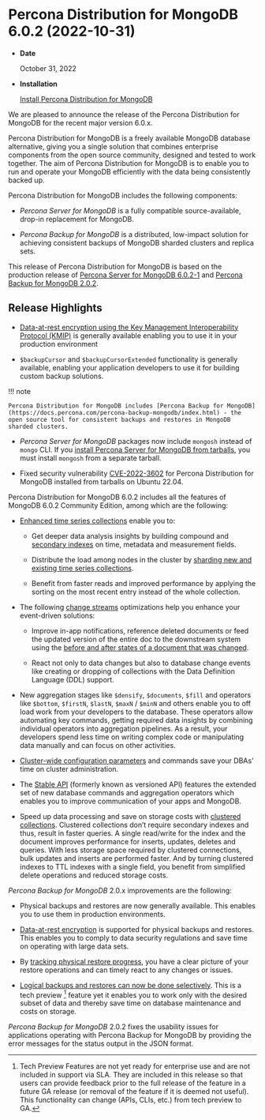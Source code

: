 # Percona Distribution for MongoDB 6.0.2 (2022-10-31)

* **Date**

    October 31, 2022

* **Installation**

    [Install Percona Distribution for MongoDB](installation.md#install)

We are pleased to announce the release of the Percona Distribution for MongoDB  for the recent major version 6.0.x.

Percona Distribution for MongoDB is a freely available MongoDB database alternative, giving you a single solution that combines enterprise components from the open source community, designed and tested to work together. The aim of Percona Distribution for MongoDB is to enable you to run and operate your
MongoDB efficiently with the data being consistently backed up.

Percona Distribution for MongoDB includes the following components:

* *Percona Server for MongoDB* is a fully compatible source-available, drop-in replacement
for MongoDB.

* *Percona Backup for MongoDB* is a distributed, low-impact solution for achieving
consistent backups of MongoDB sharded clusters and replica sets.

This release of Percona Distribution for MongoDB is based on the production release of [Percona Server for MongoDB 6.0.2-1](https://docs.percona.com/percona-server-for-mongodb/6.0/release_notes/6.0.2-1.html) and [Percona Backup for MongoDB 2.0.2](https://www.percona.com/doc/percona-backup-mongodb/release-notes/2.0.2.html).

## Release Highlights

* [Data-at-rest encryption using the Key Management Interoperability Protocol (KMIP)](https://docs.percona.com/percona-server-for-mongodb/6.0/kmip.html)  is generally available enabling you to use it in your production environment

* `$backupCursor` and `$backupCursorExtended` functionality is generally available, enabling your application developers to use it for building custom backup solutions.

!!! note

    Percona Distribution for MongoDB includes [Percona Backup for MongoDB](https://docs.percona.com/percona-backup-mongodb/index.html) - the open source tool for consistent backups and restores in MongoDB sharded clusters.

* *Percona Server for MongoDB* packages now include `mongosh` instead of `mongo` CLI. If you [install Percona Server for MongoDB from tarballs](https://docs.percona.com/percona-server-for-mongodb/6.0/install/tarball.html#tarball), you must install `mongosh` from a separate tarball.

* Fixed security vulnerability [CVE-2022-3602](https://cve.mitre.org/cgi-bin/cvename.cgi?name=CVE-2022-3602) for Percona Distribution for MongoDB installed from tarballs on Ubuntu 22.04.

Percona Distribution for MongoDB 6.0.2 includes all the features of MongoDB 6.0.2 Community Edition, among which are the following:

* [Enhanced time series collections](https://www.mongodb.com/docs/v6.0/core/timeseries-collections/#std-label-manual-timeseries-collection) enable you to:

    * Get deeper data analysis insights by building compound and [secondary indexes](https://www.mongodb.com/docs/v6.0/core/timeseries/timeseries-secondary-index/#std-label-timeseries-add-secondary-index-mongodb-6.0) on time, metadata and measurement fields.

    * Distribute the load among nodes in the cluster by [sharding new and existing time series collections](https://www.mongodb.com/docs/v6.0/core/timeseries/timeseries-shard-collection/#std-label-manual-timeseries-shard-collection).

    * Benefit from faster reads and improved performance by applying the sorting on the most recent entry instead of the whole collection.

* The following [change streams](https://www.mongodb.com/docs/v6.0/changeStreams/#std-label-changeStreams) optimizations help you enhance your event-driven solutions:

    * Improve in-app notifications, reference deleted documents or feed the updated version of the entire doc to the downstream system using the [before and after states of a document that was changed](https://www.mongodb.com/docs/v6.0/reference/method/db.collection.watch/#std-label-db.collection.watch-change-streams-pre-and-post-images-example).

    * React not only to data changes but also to database change events like creating or dropping of collections with the Data Definition Language (DDL) support.

* New aggregation stages like `$densify`, `$documents`, `$fill` and operators like `$bottom`, `$firstN`, `$lastN`, `$maxN` / `$minN` and others enable you to off load work from your developers to the database. These operators allow automating key commands, getting required data insights by combining individual operators into aggregation pipelines. As a result, your developers spend less time on writing complex code or manipulating data manually and can focus on other activities.

* [Cluster-wide configuration parameters](https://www.mongodb.com/docs/v6.0/reference/cluster-parameters/#std-label-cluster-parameters) and commands save your DBAs’ time on cluster administration.

* The [Stable API](https://www.mongodb.com/docs/v6.0/reference/stable-api/#std-label-stable-api) (formerly known as versioned API) features the extended set of new database commands and aggregation operators which enables you to improve communication of your apps and MongoDB.

* Speed up data processing and save on storage costs with [clustered collections](https://www.mongodb.com/docs/v6.0/core/clustered-collections/#std-label-clustered-collections). Clustered collections don’t require secondary indexes and thus, result in faster queries. A single read/write for the index and the document improves performance for inserts, updates, deletes and queries. With less storage space required by clustered connections, bulk updates and inserts are performed faster. And by turning clustered indexes to TTL indexes with a single field, you benefit from simplified delete operations and reduced storage costs.

*Percona Backup for MongoDB* 2.0.x improvements are the following:

* Physical backups and restores are now generally available. This enables you to use them in production environments.

* [Data-at-rest encryption](https://docs.percona.com/percona-backup-mongodb/usage/restore.html#physical-restores-with-data-at-rest-encryption) is supported for physical backups and restores. This enables you to comply to data security regulations and save time on operating with large data sets.

* By [tracking physical restore progress](https://docs.percona.com/percona-backup-mongodb/usage/restore-progress.html), you have a clear picture of your restore operations and can timely react to any changes or issues.

* [Logical backups and restores can now be done selectively](https://docs.percona.com/percona-backup-mongodb/usage/selective-backup.html). This is a tech preview [^1] feature yet it enables you to work only with the desired subset of data and thereby save time on database maintenance and costs on storage.

*Percona Backup for MongoDB* 2.0.2 fixes the usability issues for applications operating with Percona Backup for MongoDB by providing the error messages for the status output in the JSON format.

[^1]: Tech Preview Features are not yet ready for enterprise use and are not included in support via SLA. They are included in this release so that users can provide feedback prior to the full release of the feature in a future GA release (or removal of the feature if it is deemed not useful). This functionality can change (APIs, CLIs, etc.) from tech preview to GA.